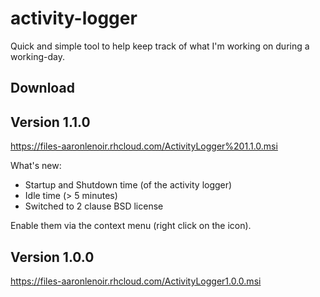 # activity-logger

Quick and simple tool to help keep track of what I'm working on during a working-day.

## Download

## Version 1.1.0

https://files-aaronlenoir.rhcloud.com/ActivityLogger%201.1.0.msi

What's new:

- Startup and Shutdown time (of the activity logger)
- Idle time (> 5 minutes)
- Switched to 2 clause BSD license

Enable them via the context menu (right click on the icon).

## Version 1.0.0

https://files-aaronlenoir.rhcloud.com/ActivityLogger1.0.0.msi

